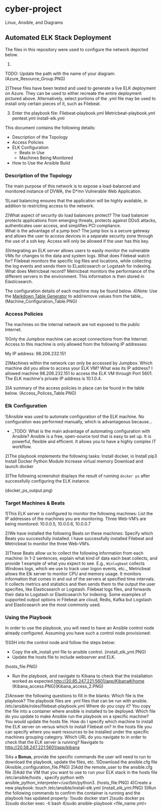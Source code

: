 # cyber-project
Linux, Ansible, and Diagrams
## Automated ELK Stack Deployment

The files in this repository were used to configure the network depicted below.

1)
TODO: Update the path with the name of your diagram:
      (Azure_Resource_Group.PNG)

2)These files have been tested and used to generate a live ELK deployment on Azure. They can be used to either recreate the entire deployment pictured above. Alternatively, select portions of the .yml file may be used to install only certain pieces of it, such as Filebeat.

3) Enter the playbook file:
   Filebeat-playbook.yml
   Metricbeat-playbook.yml
   pentest.yml
   install-elk.yml

This document contains the following details:
- Description of the Topology
- Access Policies
- ELK Configuration
  - Beats in Use
  - Machines Being Monitored
- How to Use the Ansible Build


### Description of the Topology

The main purpose of this network is to expose a load-balanced and monitored instance of DVWA, the D*mn Vulnerable Web Application.

1)Load balancing ensures that the application will be highly available, in addition to restricting access to the network.

2)What aspect of security do load balancers protect? The load balancer protects applications from emerging threats, protects against DDoS attacks, authenticates user access, and simplifies PCI compliance.  
  What is the advantage of a jump box? The jump box is a secure gateway and allows the user to access devices in a separate security zone through the use of a ssh key. Access will only be allowed if the user has this key.  

3)Integrating an ELK server allows users to easily monitor the vulnerable VMs for changes to the data and system logs.
What does Filebeat watch for? Filebeat monitors the specific log files and locations, while collecting the log events and sends them to ELasticsearch or Logstash for indexing.
What does Metricbeat record? Metricbeat monitors the performance of the different servers in the environment. This information is then stored in Elasticsearch.

The configuration details of each machine may be found below.
4)Note: Use the [Markdown Table Generator](http://www.tablesgenerator.com/markdown_tables) to add/remove values from the table_. 
(Machine_Configuration_Table.PNG)




### Access Policies

The machines on the internal network are not exposed to the public Internet. 

1)Only the Jumpbox machine can accept connections from the Internet. Access to this machine is only allowed from the following IP addresses:
  
My IP address: 98.206.232.151

2)Machines within the network can only be accessed by Jumpbox.
  Which machine did you allow to access your ELK VM? What was its IP         address? I allowed machine 98.206.232.151 to access the ELK VM through Port 5601. The ELK machine's private IP address is 10.1.0.4.

3)A summary of the access policies in place can be found in the table below.
(Access_Polices_Table.PNG)



### Elk Configuration

1)Ansible was used to automate configuration of the ELK machine. No configuration was performed manually, which is advantageous because...
- _TODO: What is the main advantage of automating configuration with Ansible? Ansible is a free, open-source tool that is easy to set up. It is powerful, flexible and efficient. It allows you to have a highly complex IT workflow.  

2)The playbook implements the following tasks:
Install docker, io
Install pip3
Install Docker Python Module
Increase virtual memory
Download and launch docker
 

3)The following screenshot displays the result of running `docker ps` after successfully configuring the ELK instance.


(docker_ps_output.png)


### Target Machines & Beats
1)This ELK server is configured to monitor the following machines:
 List the IP addresses of the machines you are monitoring. Three Web-VM’s are being monitored: 10.0.0.5, 10.0.0.6, 10.0.0.7

2)We have installed the following Beats on these machines:
Specify which Beats you successfully installed. I have successfully installed Filebeat and Metricbeat to monitor the three Web-VM’s.

3)These Beats allow us to collect the following information from each machine:
In 1-2 sentences, explain what kind of data each beat collects, and provide 1 example of what you expect to see. E.g., `Winlogbeat` collects Windows logs, which we use to track user logon events, etc._
Metricbeat allows the Elk server to monitor CPU and memory usage. It monitors information that comes in and out of the servers at specified time intervals. It collects metrics and statistics and then sends them to the output the user specifies, like Elasticsearch or Logstash. Filebeat logs files, and forwards their data to Logstash or Elasticsearch for indexing. Some examples of supported output options in Filebeat are cloud, Redis, Kafka but Logstash and Elasticsearch are the most commonly used. 

### Using the Playbook
In order to use the playbook, you will need to have an Ansible control node already configured. Assuming you have such a control node provisioned: 

1)SSH into the control node and follow the steps below:
- Copy the elk_install.yml file to ansible control. 
  (install_elk_yml.PNG)
- Update the hosts file to include webserver and ELK.

(hosts_file.PNG)


- Run the playbook, and navigate to Kibana to check that the installation 
worked as expected.http://20.85.247.221:5601/app/Kibana#/home
(Kibana_access.PNG)(Kibana_access_2.PNG)






2)Answer the following questions to fill in the blanks:
Which file is the playbook? The playbook files are .yml files that can be run with ansible. /etc/ansible/roles/filebeat-playbook.yml
Where do you copy it? You copy the file into a container where ansible is installed to be deployed.
Which file do you update to make Ansible run the playbook on a specific machine? You would update the hosts file.
How do I specify which machine to install the ELK server on versus which to install Filebeat on? In the hosts file you can specify where you want resources to be installed under the specific machines grouping category.
Which URL do you navigate to in order to check that the ELK server is running? Navigate to http://20.58.247.221:5601/app/kibana

1)As a **Bonus**, provide the specific commands the user will need to run to download the playbook, update the files, etc.
1)Download the ansible.cfg file (Ansible_configuration_file.PNG)
2)Add the remote_user to the ansible.cfg file
3)Add the VM that you want to use to run your ELK stack in the hosts file
 /etc/ansible/hosts , specify python with ansible_python_interpreter=/usr/bin/python3.
(hosts_file.PNG)
4)Create a new playbook: touch /etc/ansible/install-elk.yml (install_elk_yml.PNG)
5)Run the following commands to confirm the container is running and the playbook has updated properly:
  1)sudo docker start <container name>
  2)sudo docker ps
  3)sudo docker exec -ti <container name> bash
  4)sudo ansible-playbook <file_name.yml> 




